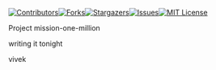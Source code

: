[![Contributors][contributors-shield]][contributors-url][![Forks][forks-shield]][forks-url][![Stargazers][stars-shield]][stars-url][![Issues][issues-shield]][issues-url][![MIT License][license-shield]][license-url]

Project mission-one-million

writing it tonight

vivek

<!-- MARKDOWN LINKS & IMAGES -->

[contributors-shield]: https://img.shields.io/github/contributors/xd-vik/mission1m.svg?style=for-the-badge
[contributors-url]: https://github.com/xd-vik/mission1m/graphs/contributors
[forks-shield]: https://img.shields.io/github/forks/xd-vik/mission1m.svg?style=for-the-badge
[forks-url]: https://github.com/xd-vik/mission1m/network/members
[stars-shield]: https://img.shields.io/github/stars/xd-vik/mission1m.svg?style=for-the-badge
[stars-url]: https://github.com/xd-vik/mission1m/stargazers
[issues-shield]: https://img.shields.io/github/issues/xd-vik/mission1m.svg?style=for-the-badge
[issues-url]: https://github.com/xd-vik/mission1m/issues
[license-shield]: https://img.shields.io/github/license/xd-vik/mission1m.svg?style=for-the-badge
[license-url]: https://github.com/xd-vik/mission1m/blob/master/LICENSE.txt


